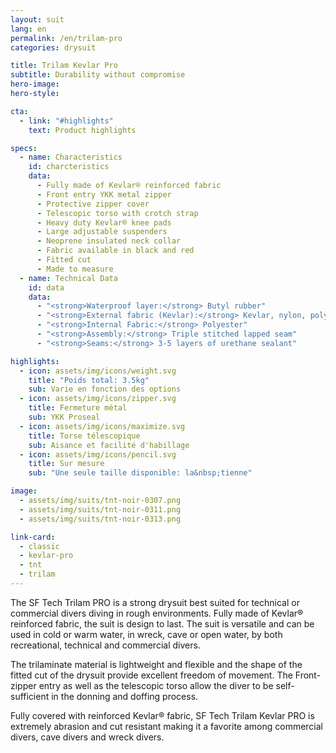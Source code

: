 ```yaml
---
layout: suit
lang: en
permalink: /en/trilam-pro
categories: drysuit

title: Trilam Kevlar Pro
subtitle: Durability without compromise
hero-image: 
hero-style:

cta:
  - link: "#highlights"
    text: Product highlights

specs:
  - name: Characteristics
    id: charcteristics
    data:
      - Fully made of Kevlar® reinforced fabric
      - Front entry YKK metal zipper
      - Protective zipper cover
      - Telescopic torso with crotch strap
      - Heavy duty Kevlar® knee pads
      - Large adjustable suspenders
      - Neoprene insulated neck collar
      - Fabric available in black and red
      - Fitted cut
      - Made to measure
  - name: Technical Data
    id: data
    data:
      - "<strong>Waterproof layer:</strong> Butyl rubber"
      - "<strong>External fabric (Kevlar):</strong> Kevlar, nylon, polyester"
      - "<strong>Internal Fabric:</strong> Polyester"
      - "<strong>Assembly:</strong> Triple stitched lapped seam"
      - "<strong>Seams:</strong> 3-5 layers of urethane sealant"

highlights:
  - icon: assets/img/icons/weight.svg
    title: "Poids total: 3.5kg"
    sub: Varie en fonction des options
  - icon: assets/img/icons/zipper.svg
    title: Fermeture métal
    sub: YKK Proseal
  - icon: assets/img/icons/maximize.svg
    title: Torse télescopique
    sub: Aisance et facilité d'habillage
  - icon: assets/img/icons/pencil.svg
    title: Sur mesure
    sub: "Une seule taille disponible: la&nbsp;tienne"

image: 
  - assets/img/suits/tnt-noir-0307.png
  - assets/img/suits/tnt-noir-0311.png
  - assets/img/suits/tnt-noir-0313.png

link-card:
  - classic
  - kevlar-pro
  - tnt
  - trilam
---
```

The SF Tech Trilam PRO is a strong drysuit best suited for technical or commercial divers diving in rough environments. Fully made of Kevlar® reinforced fabric, the suit is design to last. The suit is versatile and can be used in cold or warm water, in wreck, cave or open water, by both recreational, technical and commercial divers.

The trilaminate material is lightweight and flexible and the shape of the fitted cut of the drysuit provide excellent freedom of movement. The Front-zipper entry as well as the telescopic torso allow the diver to be self-sufficient in the donning and doffing process.

Fully covered with reinforced Kevlar® fabric, SF Tech Trilam Kevlar PRO is extremely abrasion and cut resistant making it a favorite among commercial divers, cave divers and wreck divers.